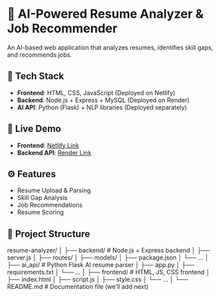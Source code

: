 # 📄 AI-Powered Resume Analyzer & Job Recommender  

An AI-based web application that analyzes resumes, identifies skill gaps, and recommends jobs.  

## 🚀 Tech Stack  
- **Frontend**: HTML, CSS, JavaScript (Deployed on Netlify)  
- **Backend**: Node.js + Express + MySQL (Deployed on Render)  
- **AI API**: Python (Flask) + NLP libraries (Deployed separately)  

## 🔗 Live Demo  
- **Frontend**: [Netlify Link](https://resume-analyzer-demo.netlify.app/)  
- **Backend API**: [Render Link](https://resume-analyzer-backend1.onrender.com)  

## ⚙️ Features  
- Resume Upload & Parsing  
- Skill Gap Analysis  
- Job Recommendations  
- Resume Scoring  

## 📂 Project Structure  
resume-analyzer/
│
├── backend/          # Node.js + Express backend
│   ├── server.js
│   ├── routes/
│   ├── models/
│   ├── package.json
│   └── ...
│
├── ai_api/           # Python Flask AI resume parser
│   ├── app.py
│   ├── requirements.txt
│   └── ...
│
├── frontend/         # HTML, JS, CSS frontend
│   ├── index.html
│   ├── script.js
│   ├── style.css
│   └── ...
│
└── README.md         # Documentation file (we’ll add next)
